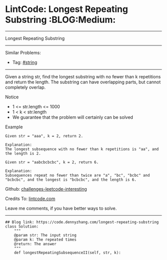 # LintCode: Longest Repeating Substring     :BLOG:Medium:


---

Longest Repeating Substring  

---

Similar Problems:  
-   Tag: [#string](https://code.dennyzhang.com/tag/string)

---

Given a string str, find the longest substring with no fewer than k repetitions and return the length. The substring can have overlapping parts, but cannot completely overlap.  

Notice  
-   1 <= str.length <= 1000
-   1 < k < str.length
-   We guarantee that the problem will certainly can be solved

Example  

    Given str = "aaa", k = 2, return 2.
    
    Explanation:
    The longest subsequence with no fewer than k repetitions is "aa", and the length is 2.

    Given str = "aabcbcbcbc", k = 2, return 6.
    
    Explanation:
    Subsequences repeat no fewer than twice are "a", "bc", "bcbc" and "bcbcbc", and the longest is "bcbcbc", and the length is 6.

Github: [challenges-leetcode-interesting](https://github.com/DennyZhang/challenges-leetcode-interesting/tree/master/longest-repeating-substring)  

Credits To: [lintcode.com](http://www.lintcode.com/en/problem/longest-repeating-substring/)  

Leave me comments, if you have better ways to solve.  

---

    ## Blog link: https://code.dennyzhang.com/longest-repeating-substring
    class Solution:
        """
        @param str: The input string
        @param k: The repeated times
        @return: The answer
        """
        def longestRepeatingSubsequenceII(self, str, k):